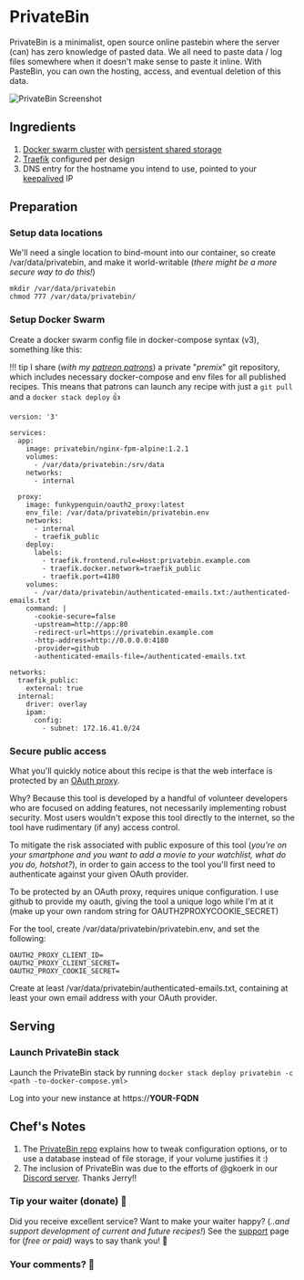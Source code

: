 # PrivateBin

PrivateBin is a minimalist, open source online pastebin where the server (can) has zero knowledge of pasted data. We all need to paste data / log files somewhere when it doesn't make sense to paste it inline. With PasteBin, you can own the hosting, access, and eventual deletion of this data.

![PrivateBin Screenshot](../images/privatebin.png)

## Ingredients

1. [Docker swarm cluster](/ha-docker-swarm/design/) with [persistent shared storage](/ha-docker-swarm/shared-storage-ceph.md)
2. [Traefik](/ha-docker-swarm/traefik_public) configured per design
3. DNS entry for the hostname you intend to use, pointed to your [keepalived](ha-docker-swarm/keepalived/) IP

## Preparation

### Setup data locations

We'll need a single location to bind-mount into our container, so create /var/data/privatebin, and make it world-writable (_there might be a more secure way to do this!_)

```
mkdir /var/data/privatebin
chmod 777 /var/data/privatebin/
```


### Setup Docker Swarm

Create a docker swarm config file in docker-compose syntax (v3), something like this:

!!! tip
        I share (_with my [patreon patrons](https://www.patreon.com/funkypenguin)_) a private "_premix_" git repository, which includes necessary docker-compose and env files for all published recipes. This means that patrons can launch any recipe with just a ```git pull``` and a ```docker stack deploy``` 👍


```
version: '3'

services:
  app:
    image: privatebin/nginx-fpm-alpine:1.2.1
    volumes:
      - /var/data/privatebin:/srv/data
    networks:
      - internal
      
  proxy:
    image: funkypenguin/oauth2_proxy:latest
    env_file: /var/data/privatebin/privatebin.env
    networks:
      - internal
      - traefik_public
    deploy:
      labels:
        - traefik.frontend.rule=Host:privatebin.example.com
        - traefik.docker.network=traefik_public
        - traefik.port=4180
    volumes:
      - /var/data/privatebin/authenticated-emails.txt:/authenticated-emails.txt
    command: |
      -cookie-secure=false
      -upstream=http://app:80
      -redirect-url=https://privatebin.example.com
      -http-address=http://0.0.0.0:4180
      -provider=github
      -authenticated-emails-file=/authenticated-emails.txt

networks:
  traefik_public:
    external: true
  internal:
    driver: overlay
    ipam:
      config:
        - subnet: 172.16.41.0/24

```


### Secure public access

What you'll quickly notice about this recipe is that the web interface is protected by an [OAuth proxy](/reference/oauth_proxy/).

Why? Because this tool is developed by a handful of volunteer developers who are focused on adding features, not necessarily implementing robust security. Most users wouldn't expose this tool directly to the internet, so the tool have rudimentary (if any) access control.

To mitigate the risk associated with public exposure of this tool (_you're on your smartphone and you want to add a movie to your watchlist, what do you do, hotshot?_), in order to gain access to the tool you'll first need to authenticate against your given OAuth provider.

To be protected by an OAuth proxy, requires unique configuration. I use github to provide my oauth, giving the tool a unique logo while I'm at it (make up your own random string for OAUTH2PROXYCOOKIE_SECRET)

For the tool, create /var/data/privatebin/privatebin.env, and set the following:

```
OAUTH2_PROXY_CLIENT_ID=
OAUTH2_PROXY_CLIENT_SECRET=
OAUTH2_PROXY_COOKIE_SECRET=
```

Create at least /var/data/privatebin/authenticated-emails.txt, containing at least your own email address with your OAuth provider.
        
## Serving

### Launch PrivateBin stack

Launch the PrivateBin stack by running ```docker stack deploy privatebin -c <path -to-docker-compose.yml>```

Log into your new instance at https://**YOUR-FQDN**

## Chef's Notes

1. The [PrivateBin repo](https://github.com/PrivateBin/PrivateBin/blob/master/INSTALL.md) explains how to tweak configuration options, or to use a database instead of file storage, if your volume justifies it :)
2. The inclusion of PrivateBin was due to the efforts of @gkoerk in our [Discord server](http://chat.funkypenguin.co.nz). Thanks Jerry!!

### Tip your waiter (donate) 👏

Did you receive excellent service? Want to make your waiter happy? (_..and support development of current and future recipes!_) See the [support](/support/) page for (_free or paid)_ ways to say thank you! 👏

### Your comments? 💬
